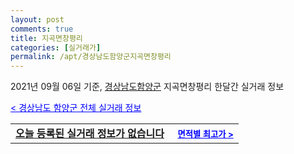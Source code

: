 ```yaml
---
layout: post
comments: true
title: 지곡면창평리
categories: [실거래가]
permalink: /apt/경상남도함양군지곡면창평리
---
```


2021년 09월 06일 기준, <a href="/apt/경상남도함양군">경상남도함양군</a> 지곡면창평리 한달간 실거래 정보

<a style="color: blue;" href="/apt/경상남도함양군">< 경상남도 함양군 전체 실거래 정보</a>
<!---- start ---->
<table>
  <tr>
    <td colspan="4" style="font-weight: bold;"><a href="/apt/경상남도함양군지곡면창평리{name_without_space}">오늘 등록된 실거래 정보가 없습니다</a> &nbsp;&nbsp;&nbsp; <a style="color: blue; font-size: smaller;" href="/apt/경상남도함양군지곡면창평리{name_without_space}">면적별 최고가 ></a></td>
  </tr>
    
</table>
<!---- end ---->
    